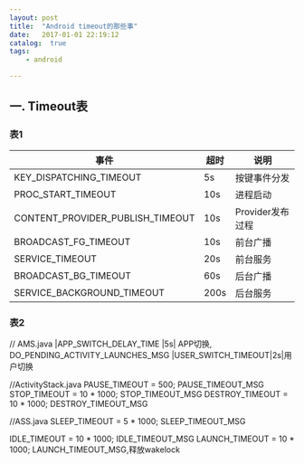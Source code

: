 ```yaml
---
layout: post
title:  "Android timeout的那些事"
date:   2017-01-01 22:19:12
catalog:  true
tags:
    - android

---
```



## 一. Timeout表


### 表1

|事件|超时|说明|
|---|---|---|
|KEY_DISPATCHING_TIMEOUT |5s|按键事件分发
|PROC_START_TIMEOUT |10s|进程启动
|CONTENT_PROVIDER_PUBLISH_TIMEOUT|10s|Provider发布过程
|BROADCAST_FG_TIMEOUT |10s|前台广播
|SERVICE_TIMEOUT|20s|前台服务|
|BROADCAST_BG_TIMEOUT |60s|后台广播
|SERVICE_BACKGROUND_TIMEOUT|200s|后台服务|

### 表2

// AMS.java
|APP_SWITCH_DELAY_TIME  |5s| APP切换, DO_PENDING_ACTIVITY_LAUNCHES_MSG
|USER_SWITCH_TIMEOUT|2s|用户切换


//ActivityStack.java
PAUSE_TIMEOUT = 500; PAUSE_TIMEOUT_MSG
STOP_TIMEOUT = 10 * 1000; STOP_TIMEOUT_MSG
DESTROY_TIMEOUT = 10 * 1000; DESTROY_TIMEOUT_MSG

//ASS.java
SLEEP_TIMEOUT = 5 * 1000; SLEEP_TIMEOUT_MSG

IDLE_TIMEOUT = 10 * 1000; IDLE_TIMEOUT_MSG
LAUNCH_TIMEOUT = 10 * 1000; LAUNCH_TIMEOUT_MSG,释放wakelock
